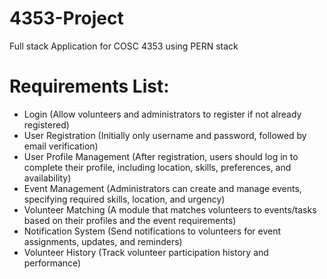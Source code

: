# 4353-Project
Full stack Application for COSC 4353 using PERN stack

# Requirements List:
- Login (Allow volunteers and administrators to register if not already registered)
- User Registration (Initially only username and password, followed by email verification)
- User Profile Management (After registration, users should log in to complete their profile, including location, skills, preferences, and availability)
- Event Management (Administrators can create and manage events, specifying required skills, location, and urgency)
- Volunteer Matching (A module that matches volunteers to events/tasks based on their profiles and the event requirements)
- Notification System (Send notifications to volunteers for event assignments, updates, and reminders)
- Volunteer History (Track volunteer participation history and performance)
